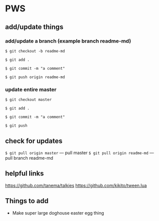 # PWS

## add/update things

### add/update a branch (example branch readme-md)

`$ git checkout -b readme-md`

`$ git add .`

`$ git commit -m "a comment"`

`$ git push origin readme-md`

### update entire master

`$ git checkout master`

`$ git add .`

`$ git commit -m "a comment"`

`$ git push`

## check for updates

`$ git pull origin master` — pull master
`$ git pull origin readme-md` — pull branch readme-md

## helpful links
https://github.com/tanema/talkies
https://github.com/kikito/tween.lua

## Things to add
* Make super large doghouse easter egg thing